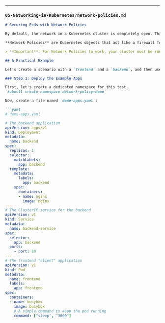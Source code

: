 
---

### `05-Networking-in-Kubernetes/network-policies.md`

```markdown
# Securing Pods with Network Policies

By default, the network in a Kubernetes cluster is completely open. This means **any Pod can communicate with any other Pod**, regardless of which namespace they are in. This is simple, but not secure. For a production environment, you want to enforce a "zero-trust" security model, where you only allow the specific connections your application requires.

**Network Policies** are Kubernetes objects that act like a firewall for your Pods. They let you define rules about which Pods can accept traffic (ingress) and which Pods can send traffic (egress).

> **Important**: For Network Policies to work, your cluster must be running a networking plugin that supports them, such as Calico, Cilium, or Weave. Minikube's default CNI (Container Network Interface) supports them.

## A Practical Example

Let's create a scenario with a `frontend` and a `backend`, and then use a Network Policy to ensure that *only* the `frontend` can talk to the `backend`.

### Step 1: Deploy the Example Apps

First, let's create a dedicated namespace for this test.
`kubectl create namespace network-policy-demo`

Now, create a file named `demo-apps.yaml`:

```yaml
# demo-apps.yaml

# The backend application
apiVersion: apps/v1
kind: Deployment
metadata:
  name: backend
spec:
  replicas: 1
  selector:
    matchLabels:
      app: backend
  template:
    metadata:
      labels:
        app: backend
    spec:
      containers:
      - name: nginx
        image: nginx
---
# The ClusterIP service for the backend
apiVersion: v1
kind: Service
metadata:
  name: backend-service
spec:
  selector:
    app: backend
  ports:
    - port: 80
---
# The frontend "client" application
apiVersion: v1
kind: Pod
metadata:
  name: frontend
  labels:
    app: frontend
spec:
  containers:
  - name: busybox
    image: busybox
    # A simple command to keep the pod running
    command: ["sleep", "3600"]
